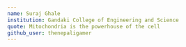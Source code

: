 ```yaml
---
name: Suraj Ghale 
institution: Gandaki College of Engineering and Science
quote: Mitochondria is the powerhouse of the cell
github_user: thenepaligamer
---
```

